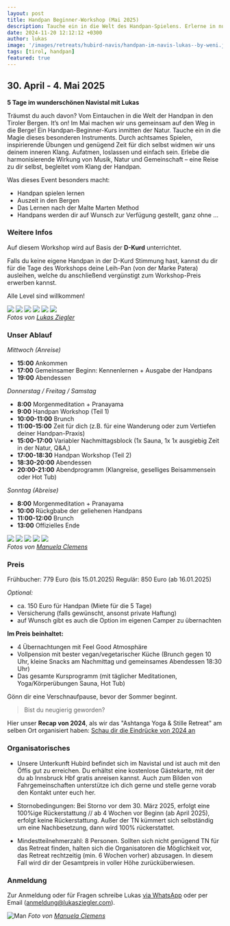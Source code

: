 ```yaml
---
layout: post
title: Handpan Beginner-Workshop (Mai 2025)
description: Tauche ein in die Welt des Handpan-Spielens. Erlerne in nur wenigen Tagen wie du mit der Handpan in deinen musikalischen Flow-State findest und wie du dich spielerisch leicht damit ausdrücken kannst. Und all das in traumhafter Kulisse in den Tiroler Bergen. Gönn dir eine Auszeit von deinem Alltag, erlerne ein neues Instrument und komm zu neuen Kräften.
date: 2024-11-20 12:12:12 +0300
author: lukas
image: '/images/retreats/hubird-navis/handpan-im-navis-lukas--by-weni.jpg'
tags: [tirol, handpan]
featured: true
---
```


## 30. April - 4. Mai 2025
**5 Tage im wunderschönen Navistal mit Lukas**

Träumst du auch davon? Vom Eintauchen in die Welt der Handpan in den Tiroler Bergen. It’s on!
Im Mai machen wir uns gemeinsam auf den Weg in die Berge! Ein Handpan-Beginner-Kurs inmitten der Natur. Tauche ein in die Magie dieses besonderen Instruments. Durch achtsames Spielen, inspirierende Übungen und genügend Zeit für dich selbst widmen wir uns deinem inneren Klang. Aufatmen, loslassen und einfach sein. Erlebe die harmonisierende Wirkung von Musik, Natur und Gemeinschaft – eine Reise zu dir selbst, begleitet vom Klang der Handpan.

Was dieses Event besonders macht:
- Handpan spielen lernen
- Auszeit in den Bergen
- Das Lernen nach der Malte Marten Method
- Handpans werden dir auf Wunsch zur Verfügung gestellt, ganz ohne ...

### Weitere Infos

Auf diesem Workshop wird auf Basis der **D-Kurd** unterrichtet.

Falls du keine eigene Handpan in der D-Kurd Stimmung hast, kannst du dir für die Tage des Workshops deine Leih-Pan (von der Marke Patera) ausleihen, welche du anschließend vergünstigt zum Workshop-Preis erwerben kannst.

Alle Level sind willkommen!


<div class="gallery-box">
  <div class="gallery">
    <img src="/images/retreats/hubird-navis/navis-2024-zustieg.jpeg" loading="lazy">
    <img src="/images/retreats/hubird-navis/handpan-im-navis-lukas.jpeg" loading="lazy">
    <img src="/images/retreats/hubird-navis/navis-umgebende-natur.jpeg" loading="lazy">
    <img src="/images/retreats/hubird-navis/navis-2024-jurte-klangbad.jpeg" loading="lazy">
    <img src="/images/retreats/hubird-navis/navis-2024-jurte-am-abend.jpeg" loading="lazy">
    <img src="/images/retreats/hubird-navis/navis-2024-jurte.jpeg" loading="lazy">
  </div>
  <em>Fotos von <a href="https://lukasziegler.com" target="_blank">Lukas Ziegler</a></em>
</div>


### Unser Ablauf

*Mittwoch (Anreise)*

- **15:00** Ankommen 
- **17:00** Gemeinsamer Beginn: Kennenlernen + Ausgabe der Handpans
- **19:00** Abendessen

*Donnerstag / Freitag / Samstag*

- **8:00** Morgenmeditation + Pranayama 
- **9:00** Handpan Workshop (Teil 1)
- **10:00-11:00** Brunch 
- **11:00-15:00** Zeit für dich (z.B. für eine Wanderung oder zum Vertiefen deiner Handpan-Praxis)
- **15:00-17:00** Variabler Nachmittagsblock (1x Sauna, 1x 1x ausgiebig Zeit in der Natur, Q&A,) 
- **17:00-18:30** Handpan Workshop (Teil 2)
- **18:30-20:00** Abendessen 
- **20:00-21:00** Abendprogramm (Klangreise, geselliges Beisammensein oder Hot Tub)

*Sonntag (Abreise)*

- **8:00** Morgenmeditation + Pranayama
- **10:00** Rückgbabe der geliehenen Handpans
- **11:00-12:00** Brunch 
- **13:00** Offizielles Ende

<div class="gallery-box">
  <div class="gallery">
    <img src="/images/retreats/hubird-navis/hubird-6--manuelaclemens.de.jpg" loading="lazy">
    <img src="/images/retreats/hubird-navis/hubird-1--manuelaclemens.de.jpg" loading="lazy">
    <img src="/images/retreats/hubird-navis/hubird-2--manuelaclemens.de.jpg" loading="lazy">
    <img src="/images/retreats/hubird-navis/hubird-3--manuelaclemens.de.jpg" loading="lazy">
    <img src="/images/retreats/hubird-navis/hubird-5--manuelaclemens.de.jpg" loading="lazy">
  </div>
  <em>Fotos von <a href="https://manuelaclemens.de" target="_blank">Manuela Clemens</a></em>
</div>

### Preis

Frühbucher: 779 Euro (bis 15.01.2025)
Regulär: 850 Euro (ab 16.01.2025)

*Optional:*
- ca. 150 Euro für Handpan (Miete für die 5 Tage)
- Versicherung (falls gewünscht, ansonst private Haftung)
- auf Wunsch gibt es auch die Option im eigenen Camper zu übernachten


**Im Preis beinhaltet:**

- 4 Übernachtungen mit Feel Good Atmosphäre
- Vollpension mit bester vegan/vegetarischer Küche (Brunch gegen 10 Uhr, kleine Snacks am Nachmittag und gemeinsames Abendessen 18:30 Uhr)
- Das gesamte Kursprogramm (mit täglicher Meditationen, Yoga/Körperübungen Sauna, Hot Tub)

Gönn dir eine Verschnaufpause, bevor der Sommer beginnt.


> Bist du neugierig geworden? 

Hier unser **Recap von 2024**, als wir das "Ashtanga Yoga & Stille Retreat" am selben Ort organisiert haben:
<a href="https://www.instagram.com/s/aGlnaGxpZ2h0OjE3OTA1MzgzNDM0ODA5NzIy?story_media_id=3363642901962157768_38222413&igsh=MWR2cW1mb2VvNTFseg==" target="_blank">Schau dir die Eindrücke von 2024 an</a>


### Organisatorisches

- Unsere Unterkunft Hubird befindet sich im Navistal und ist auch mit den Öffis gut zu erreichen. Du erhältst eine kostenlose Gästekarte, mit der du ab Innsbruck Hbf gratis anreisen kannst. Auch zum Bilden von Fahrgemeinschaften unterstütze ich dich gerne und stelle gerne vorab den Kontakt unter euch her.

- Stornobedingungen: Bei Storno vor dem 30. März 2025, erfolgt eine 100%ige Rückerstattung // ab 4 Wochen vor Beginn (ab April 2025), erfolgt keine Rückerstattung. Außer der TN kümmert sich selbständig um eine Nachbesetzung, dann wird 100% rückerstattet.

- Mindestteilnehmerzahl: 8 Personen.  Sollten sich nicht genügend TN für das Retreat finden, halten sich die Organisatoren die Möglichkeit vor, das Retreat  rechtzeitig (min. 6 Wochen vorher) abzusagen. In diesem Fall wird dir der Gesamtpreis in voller Höhe zurücküberwiesen.



### Anmeldung

Zur Anmeldung oder für Fragen schreibe Lukas <a href="https://wa.me/qr/OHNIKZZWK43VC1" target="_blank">via WhatsApp</a> oder per Email (<a href="mailto:anmeldung@lukasziegler.com" target="_blank">anmeldung@lukasziegler.com</a>).


![Man]({{site.baseurl}}/images/retreats/hubird-navis/hubird-4--manuelaclemens.de.jpg#wide)
*Foto von [Manuela Clemens](https://manuelaclemens.de)*
